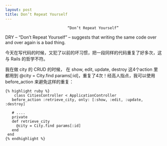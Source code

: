 ```yaml
---
layout: post
title: Don’t Repeat Yourself
---
```


								“Don’t Repeat Yourself”

DRY – “Don’t Repeat Yourself” – suggests that writing the same code over and over again is a bad thing.

今天在写代码的时候，又犯了以前的坏习惯，把一段同样的代码重复了好多次，这与 Rails 的哲学不符。

我在做 city 的 CRUD 的时候， 在 show, edit, update, destroy 这4个action 里都用到 @city = City.find params[:id]，重复了4次！经高人指点，我可以使用 before_action 来避免这样的重复：
		
	{% highlight ruby %}
	    class CitiesController < ApplicationController
	   before_action :retrieve_city, only: [:show, :edit, :update, :destroy]

	   # ....
	   private
	   def retrieve_city
	     @city = City.find params[:id]
	   end
	 end
	{% endhighlight %}

					
